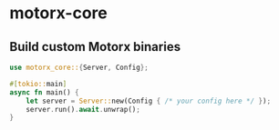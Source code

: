 # motorx-core

## Build custom Motorx binaries

```rs
use motorx_core::{Server, Config};

#[tokio::main]
async fn main() {
    let server = Server::new(Config { /* your config here */ });
    server.run().await.unwrap();
}
```
